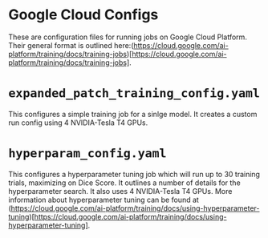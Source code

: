 # Google Cloud Configs
These are configuration files for running jobs on Google Cloud Platform.  Their general format is outlined here:(https://cloud.google.com/ai-platform/training/docs/training-jobs)[https://cloud.google.com/ai-platform/training/docs/training-jobs].

# `expanded_patch_training_config.yaml`
This configures a simple training job for a sinlge model.  It creates a custom run config using 4 NVIDIA-Tesla T4 GPUs.

# `hyperparam_config.yaml`
This configures a hyperparameter tuning job which will run up to 30 training trials, maximizing on Dice Score.  It outlines a number of details for the hyperparameter search.  It also uses 4 NVIDIA-Tesla T4 GPUs.  More information about hyperparameter tuning can be found at (https://cloud.google.com/ai-platform/training/docs/using-hyperparameter-tuning)[https://cloud.google.com/ai-platform/training/docs/using-hyperparameter-tuning].


